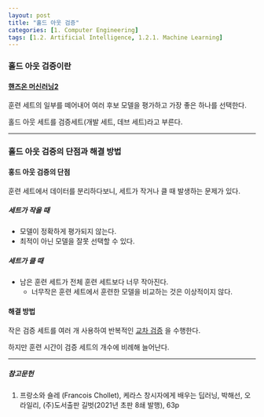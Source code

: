 ```yaml
---
layout: post
title: "홀드 아웃 검증"
categories: [1. Computer Engineering]
tags: [1.2. Artificial Intelligence, 1.2.1. Machine Learning]
---
```


### 홀드 아웃 검증이란

#### [핸즈온 머신러닝2](https://tensorflow.blog/핸즈온-머신러닝-1장2장/1-4-머신러닝의-주요-도전-과제/)

훈련 세트의 일부를 떼어내어 여러 후보 모델을 평가하고 가장 좋은 하나를 선택한다.

홀드 아웃 세트를 검증세트(개발 세트, 데브 세트)라고 부른다.

---

### 홀드 아웃 검증의 단점과 해결 방법

#### 홍드 아웃 검증의 단점

훈련 세트에서 데이터를 분리하다보니, 세트가 작거나 클 때 발생하는 문제가 있다.

##### 세트가 작을 때

* 모델이 정확하게 평가되지 않는다.
* 최적이 아닌 모델을 잘못 선택할 수 있다.

##### 세트가 클 때

* 남은 훈련 세트가 전체 훈련 세트보다 너무 작아진다.
  * 너무작은 훈련 세트에서 훈련한 모델을 비교하는 것은 이상적이지 않다.

#### 해결 방법

작은 검증 세트를 여러 개 사용하여 반복적인 [교차 검증](https://maizer2.github.io/1.%20computer%20engineering/2022/02/06/교차-검증.html) 을 수행한다.

하지만 훈련 시간이 검증 세트의 개수에 비례해 늘어난다.

---

##### 참고문헌

1) 프랑소와 숄레 (Francois Chollet), 케라스 창시자에게 배우는 딥러닝, 박해선, 오라일리, (주)도서출판 길벗(2021년 초판 8쇄 발행), 63p
